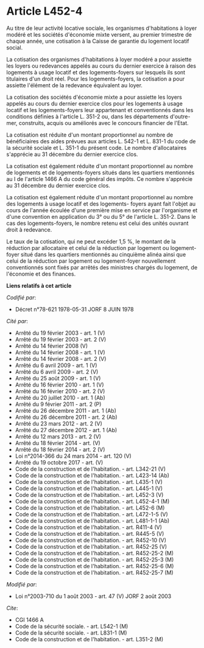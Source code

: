 # Article L452-4

Au titre de leur activité locative sociale, les organismes d'habitations à loyer modéré et les sociétés d'économie mixte
versent, au premier trimestre de chaque année, une cotisation à la Caisse de garantie du logement locatif social.

La cotisation des organismes d'habitations à loyer modéré a pour assiette les loyers ou redevances appelés au cours du
dernier exercice à raison des logements à usage locatif et des logements-foyers sur lesquels ils sont titulaires d'un droit
réel. Pour les logements-foyers, la cotisation a pour assiette l'élément de la redevance équivalent au loyer.

La cotisation des sociétés d'économie mixte a pour assiette les loyers appelés au cours du dernier exercice clos pour les
logements à usage locatif et les logements-foyers leur appartenant et conventionnés dans les conditions définies à l'article
L. 351-2 ou, dans les départements d'outre-mer, construits, acquis ou améliorés avec le concours financier de l'Etat.

La cotisation est réduite d'un montant proportionnel au nombre de bénéficiaires des aides prévues aux articles L. 542-1 et L.
831-1 du code de la sécurité sociale et L. 351-1 du présent code. Le nombre d'allocataires s'apprécie au 31 décembre du
dernier exercice clos.

La cotisation est également réduite d'un montant proportionnel au nombre de logements et de logements-foyers situés dans les
quartiers mentionnés au I de l'article 1466 A du code général des impôts. Ce nombre s'apprécie au 31 décembre du dernier
exercice clos.

La cotisation est également réduite d'un montant proportionnel au nombre des logements à usage locatif et des logements-
foyers ayant fait l'objet au cours de l'année écoulée d'une première mise en service par l'organisme et d'une convention en
application du 3° ou du 5° de l'article L. 351-2. Dans le cas des logements-foyers, le nombre retenu est celui des unités
ouvrant droit à redevance.

Le taux de la cotisation, qui ne peut excéder 1,5 %, le montant de la réduction par allocataire et celui de la réduction par
logement ou logement-foyer situé dans les quartiers mentionnés au cinquième alinéa ainsi que celui de la réduction par
logement ou logement-foyer nouvellement conventionnés sont fixés par arrêtés des ministres chargés du logement, de l'économie
et des finances.

**Liens relatifs à cet article**

_Codifié par_:

  - Décret n°78-621 1978-05-31 JORF 8 JUIN 1978

_Cité par_:

  - Arrêté du 19 février 2003 - art. 1 (V)
  - Arrêté du 19 février 2003 - art. 2 (V)
  - Arrêté du 14 février 2008 (V)
  - Arrêté du 14 février 2008 - art. 1 (V)
  - Arrêté du 14 février 2008 - art. 2 (V)
  - Arrêté du 6 avril 2009 - art. 1 (V)
  - Arrêté du 6 avril 2009 - art. 2 (V)
  - Arrêté du 25 août 2009 - art. 1 (V)
  - Arrêté du 16 février 2010 - art. 1 (V)
  - Arrêté du 16 février 2010 - art. 2 (V)
  - Arrêté du 20 juillet 2010 - art. 1 (Ab)
  - Arrêté du 9 février 2011 - art. 2 (P)
  - Arrêté du 26 décembre 2011 - art. 1 (Ab)
  - Arrêté du 26 décembre 2011 - art. 2 (Ab)
  - Arrêté du 23 mars 2012 - art. 2 (V)
  - Arrêté du 27 décembre 2012 - art. 1 (Ab)
  - Arrêté du 12 mars 2013 - art. 2 (V)
  - Arrêté du 18 février 2014 - art. (V)
  - Arrêté du 18 février 2014 - art. 2 (V)
  - Loi n°2014-366 du 24 mars 2014 - art. 120 (V)
  - Arrêté du 19 octobre 2017 - art. (V)
  - Code de la construction et de l'habitation. - art. L342-21 (V)
  - Code de la construction et de l'habitation. - art. L423-14 (Ab)
  - Code de la construction et de l'habitation. - art. L435-1 (V)
  - Code de la construction et de l'habitation. - art. L445-1 (V)
  - Code de la construction et de l'habitation. - art. L452-3 (V)
  - Code de la construction et de l'habitation. - art. L452-4-1 (M)
  - Code de la construction et de l'habitation. - art. L452-6 (M)
  - Code de la construction et de l'habitation. - art. L472-1-5 (V)
  - Code de la construction et de l'habitation. - art. L481-1-1 (Ab)
  - Code de la construction et de l'habitation. - art. R411-4 (V)
  - Code de la construction et de l'habitation. - art. R445-5 (V)
  - Code de la construction et de l'habitation. - art. R452-10 (V)
  - Code de la construction et de l'habitation. - art. R452-25 (V)
  - Code de la construction et de l'habitation. - art. R452-25-2 (M)
  - Code de la construction et de l'habitation. - art. R452-25-3 (M)
  - Code de la construction et de l'habitation. - art. R452-25-6 (M)
  - Code de la construction et de l'habitation. - art. R452-25-7 (M)

_Modifié par_:

  - Loi n°2003-710 du 1 août 2003 - art. 47 (V) JORF 2 août 2003

_Cite_:

  - CGI 1466 A
  - Code de la sécurité sociale. - art. L542-1 (M)
  - Code de la sécurité sociale. - art. L831-1 (M)
  - Code de la construction et de l'habitation. - art. L351-2 (M)

